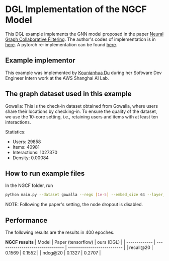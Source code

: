 # DGL Implementation of the NGCF Model

This DGL example implements the GNN model proposed in the paper [Neural Graph Collaborative Filtering](https://arxiv.org/abs/1905.08108). 
The author's codes of implementation is in [here](https://github.com/xiangwang1223/neural_graph_collaborative_filtering). A pytorch re-implementation can be found [here](https://github.com/huangtinglin/NGCF-PyTorch).

Example implementor
----------------------
This example was implemented by [Kounianhua Du](https://github.com/KounianhuaDu) during her Software Dev Engineer Intern work at the AWS Shanghai AI Lab.


The graph dataset used in this example 
---------------------------------------
Gowalla: This is the check-in dataset obtained from Gowalla, where users share their locations by checking-in. To ensure the quality of the dataset, we use the 10-core setting, i.e., retaining users and items with at least ten interactions.

Statistics:
- Users: 29858
- Items: 40981
- Interactions: 1027370
- Density: 0.00084


How to run example files
--------------------------------
In the NGCF folder, run

```bash
python main.py --dataset gowalla --regs [1e-5] --embed_size 64 --layer_size [64,64,64] --lr 0.0001 --save_flag 1 --batch_size 1024 --epoch 400 --verbose 1 --mess_dropout [0.1,0.1,0.1] --gpu 0 
```

NOTE: Following the paper's setting, the node dropout is disabled.


Performance
-------------------------
The following results are the results in 400 epoches.

**NGCF results**
| Model         | Paper (tensorflow)               | ours (DGL)                  |
| ------------- | -------------------------------- | --------------------------- |
| recall@20     | 0.1569                           | 0.1552                      |
| ndcg@20       | 0.1327                           | 0.2707                      |

